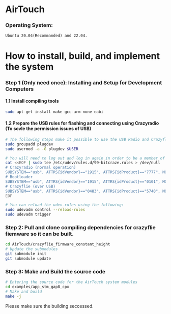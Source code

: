# AirTouch


### Operating System: 
    Ubuntu 20.04(Recommanded) and 22.04.


# How to install, build, and implement the system
### Step 1 (Only need once): Installing and Setup for Development Computers
#### 1.1 Install compiling tools
```bash
sudo apt-get install make gcc-arm-none-eabi
```
#### 1.2 Prepare the USB rules for flashing and connecting using Crazyradio (To sovle the permission issues of USB)
```bash
# The following steps make it possible to use the USB Radio and Crazyflie 2 over USB without being root.
sudo groupadd plugdev
sudo usermod -a -G plugdev $USER
```
```bash
# You will need to log out and log in again in order to be a member of the plugdev group. Copy-paste the following in your console, this will create the file /etc/udev/rules.d/99-bitcraze.rules:
cat <<EOF | sudo tee /etc/udev/rules.d/99-bitcraze.rules > /dev/null
# Crazyradio (normal operation)
SUBSYSTEM=="usb", ATTRS{idVendor}=="1915", ATTRS{idProduct}=="7777", MODE="0664", GROUP="plugdev"
# Bootloader
SUBSYSTEM=="usb", ATTRS{idVendor}=="1915", ATTRS{idProduct}=="0101", MODE="0664", GROUP="plugdev"
# Crazyflie (over USB)
SUBSYSTEM=="usb", ATTRS{idVendor}=="0483", ATTRS{idProduct}=="5740", MODE="0664", GROUP="plugdev"
EOF
```
```bash
# You can reload the udev-rules using the following:
sudo udevadm control --reload-rules
sudo udevadm trigger
```

### Step 2: Pull and clone compiling dependencies for crazyflie fiemware so it can be built.
```bash
cd AirTouch/crazyflie_firmware_constant_height
# Update the submodules
git submodule init
git submodule update
```
### Step 3: Make and Build the source code
```bash
# Entering the source code for the AirTouch system modules
cd examples/app_stm_gap8_cpx
# Make and build
make -j
```
Please make sure the building seccessed.